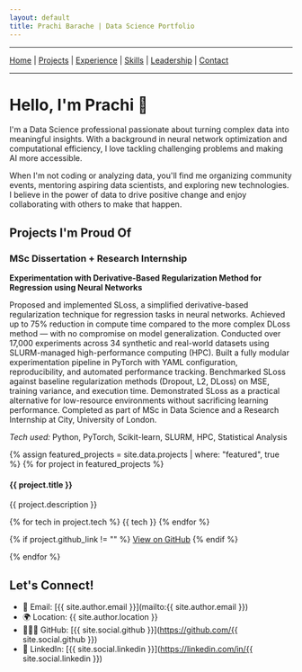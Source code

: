 ```yaml
---
layout: default
title: Prachi Barache | Data Science Portfolio
---
```


---

[Home](/) |
[Projects](/projects) |
[Experience](/experience) |
[Skills](/skills) |
[Leadership](/extracurricular) |
[Contact](/contact)

---


<!-- <div class="social-buttons">
  <a href="https://github.com/{{ site.social.github }}" class="social-button github">
    <i class="fab fa-github"></i> GitHub
  </a>
  <a href="https://linkedin.com/in/{{ site.social.linkedin }}" class="social-button linkedin">
    <i class="fab fa-linkedin"></i> LinkedIn
  </a>
</div> -->

# Hello, I'm Prachi 👋

I'm a Data Science professional passionate about turning complex data into meaningful insights. With a background in neural network optimization and computational efficiency, I love tackling challenging problems and making AI more accessible.

When I'm not coding or analyzing data, you'll find me organizing community events, mentoring aspiring data scientists, and exploring new technologies. I believe in the power of data to drive positive change and enjoy collaborating with others to make that happen.

<!-- ## Core Competencies

<div class="skills-highlight">
  <span class="skill-tag">Python</span>
  <span class="skill-tag">Machine Learning</span>
  <span class="skill-tag">Neural Networks</span>
  <span class="skill-tag">Data Analysis</span>
  <span class="skill-tag">NLP</span>
  <span class="skill-tag">Deep RL</span>
  <span class="skill-tag">PyTorch</span>
  <span class="skill-tag">TensorFlow</span>
  <span class="skill-tag">HPC</span>
</div> -->

<!-- ## My Journey -->
<!-- I stared to learn coding during my summer vaccations after finishing up my high school(i.e. 10th standard) just to pass the time. The first coding language I learned was C and like everyone I said "Hello" to the coding world withput knowing that I am gone do this for rest of my life. I loved what I was doing, I created tik-tak-to game and what not. But I got introduced with electronics in my junior college and I was amazed to see how "AND OR NOT" makes things work, and all this ended up in me prceiving "Electronics and Telecomunication engineering". Where I learned not only electrinics i.e.  -->
<!-- {% for job in site.data.experience %} -->
<!-- ### {{ job.position }} | {{ job.company }}
*{{ job.location }} | {{ job.period }}*

{{ job.description }}

{% for item in job.highlights %}
- {{ item }}
{% endfor %}

{% endfor %} -->

## Projects I'm Proud Of

###  MSc Dissertation + Research Internship  
**Experimentation with Derivative-Based Regularization Method for Regression using Neural Networks**

  Proposed and implemented SLoss, a simplified derivative-based regularization technique for regression tasks in neural networks.
  Achieved up to 75% reduction in compute time compared to the more complex DLoss method — with no compromise on model generalization.
  Conducted over 17,000 experiments across 34 synthetic and real-world datasets using SLURM-managed high-performance computing (HPC).
  Built a fully modular experimentation pipeline in PyTorch with YAML configuration, reproducibility, and automated performance tracking.
  Benchmarked SLoss against baseline regularization methods (Dropout, L2, DLoss) on MSE, training variance, and execution time.
  Demonstrated SLoss as a practical alternative for low-resource environments without sacrificing learning performance.
  Completed as part of MSc in Data Science and a Research Internship at City, University of London.


*Tech used:* Python, PyTorch, Scikit-learn, SLURM, HPC, Statistical Analysis


{% assign featured_projects = site.data.projects | where: "featured", true %}
{% for project in featured_projects %}
<div class="project-card">
  <h4>{{ project.title }}</h4>
  <p>{{ project.description }}</p>

  <div class="project-tech">
    {% for tech in project.tech %}
    <span class="tech-tag">{{ tech }}</span>
    {% endfor %}
  </div>
  
  {% if project.github_link != "" %}
  <a href="{{ project.github_link }}" class="project-link">View on GitHub</a>
  {% endif %}
</div>
{% endfor %}

<!-- ## More Projects

{% assign other_projects = site.data.projects | where: "featured", false %}
{% for project in other_projects %}
<div class="project-card">
  <h3>{{ project.title }}</h3>
  <p>{{ project.description }}</p>

  <div class="project-tech">
    {% for tech in project.tech %}
    <span class="tech-tag">{{ tech }}</span>
    {% endfor %}
  </div>
  
  {% if project.github_link != "" %}
  <a href="{{ project.github_link }}" class="project-link">View on GitHub</a>
  {% endif %}
</div>
{% endfor %} -->

<!-- ## All Projects

{% for project in site.data.projects %}
### {{ project.title }}
{{ project.description }}

**Technologies:** {{ project.tech | join: ", " }}

{% if project.github_link != "" %}
[View Project on GitHub]({{ project.github_link }})
{% endif %}

{% endfor %} -->

<!-- ## Skills

{% for skill_category in site.data.skills %}
### {{ skill_category.category }}
{% for skill in skill_category.items %}
- {{ skill }}
{% endfor %}
{% endfor %}

## What I Do Outside Work

{% for activity in site.data.extracurricular %}
<div class="activity-card">
  <h3>{{ activity.title }}</h3>
  <h4>{{ activity.role }}</h4>
  <span class="activity-period">{{ activity.period }}</span>
  
  <p>{{ activity.description }}</p>
  
  <div class="activity-highlights">
    {% for item in activity.highlights %}
    <span class="activity-highlight">{{ item }}</span>
    {% endfor %}
  </div>
</div>
{% endfor %} -->

<!-- ## Skills

{% for skill_category in site.data.skills %}
### {{ skill_category.category }}
{% for skill in skill_category.items %}
- {{ skill }}
{% endfor %}
{% endfor %}-->

<!-- ## What I Do Outside Work
{% for activity in site.data.extracurricular %}
<div class="activity-card">
  <h3>{{ activity.title }}</h3>
  <h4>{{ activity.role }}</h4>
  <span class="activity-period">{{ activity.period }}</span>
  
  <p>{{ activity.description }}</p>
  
  <div class="activity-highlights">
    {% for item in activity.highlights %}
    <span class="activity-highlight">{{ item }}</span>
    {% endfor %}
  </div>
</div>
{% endfor %}  -->

## Let's Connect!
- 📧 Email: [{{ site.author.email }}](mailto:{{ site.author.email }})
- 🌍 Location: {{ site.author.location }}
- 👩🏻‍💻 GitHub: [{{ site.social.github }}](https://github.com/{{ site.social.github }})
- 💼 LinkedIn: [{{ site.social.linkedin }}](https://linkedin.com/in/{{ site.social.linkedin }})

